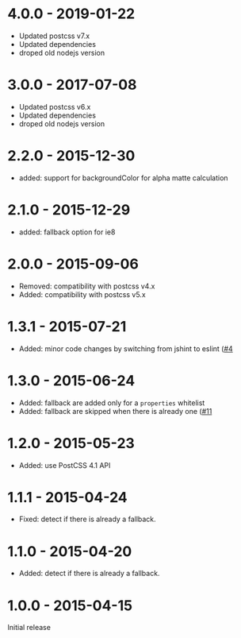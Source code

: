 # 4.0.0 - 2019-01-22

- Updated postcss v7.x
- Updated dependencies
- droped old nodejs version

# 3.0.0 - 2017-07-08

- Updated postcss v6.x
- Updated dependencies
- droped old nodejs version

# 2.2.0 - 2015-12-30

- added: support for backgroundColor for alpha matte calculation

# 2.1.0 - 2015-12-29

- added: fallback option for ie8

# 2.0.0 - 2015-09-06

- Removed: compatibility with postcss v4.x
- Added: compatibility with postcss v5.x

# 1.3.1 - 2015-07-21

- Added: minor code changes by switching from jshint to eslint
([#4](https://github.com/postcss/postcss-color-rgba-fallback/issues/4)

# 1.3.0 - 2015-06-24

- Added: fallback are added only for a `properties` whitelist
- Added: fallback are skipped when there is already one
([#11](https://github.com/postcss/postcss-color-rgba-fallback/issues/11)

# 1.2.0 - 2015-05-23

- Added: use PostCSS 4.1 API

# 1.1.1 - 2015-04-24

- Fixed: detect if there is already a fallback.

# 1.1.0 - 2015-04-20

- Added: detect if there is already a fallback.

# 1.0.0 - 2015-04-15

Initial release
